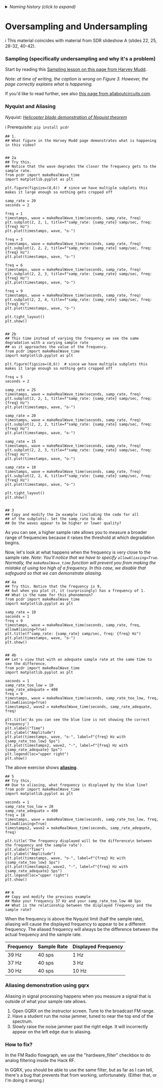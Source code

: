 <details><summary><i>Naming history (click to expand)</i></summary>
<pre>
2022 Aug 08: 050-Nyquist.md
2022 Aug 30: 090-Nyquist.md 
2023 Jan 04: 082-Nyquist.md 
2023 Jan 23: 082LATER-Nyquist.md 
2023 Jan 28: 999-Nyquist.md
2023 May 22: 040_Nyquist.md
2023 Aug 23: 030_Oversampling_Undersampling.md
</pre>
</details>

# Oversampling and Undersampling

ℹ️ This material coincides with material from SDR slideshow A (slides 22, 25, 28-32, 40-42).

### Sampling (specifically undersampling and why it's a problem)

Start by reading this [Sampling lesson on this page from Harvey Mudd](https://gallicchio.github.io/learnSDR/lesson06.html).

_Note: at time of writing, the caption is wrong on Figure 3. However, the page correctly explains what is happening._

If you'd like to read further, see also [this page from allaboutcircuits.com](https://www.allaboutcircuits.com/technical-articles/nyquist-shannon-theorem-understanding-sampled-systems/).

### Nyquist and Aliasing

_Nyquist: [Helicopter blade demonstration of Nyquist theorem](https://www.youtube.com/watch?v=yr3ngmRuGUc)_

ℹ️ Prerequisite: `pip install pcdr`


```python3
## 1.
## What figure in the Harvey Mudd page demonstrates what is happening in this video? 


## 2a 
## Try this.
## Notice that the wave degrades the closer the frequency gets to the sample rate.
from pcdr import makeRealWave_time
import matplotlib.pyplot as plt

plt.figure(figsize=(8,6))  # since we have multiple subplots this makes it large enough so nothing gets cropped off

samp_rate = 20
seconds = 2

freq = 1
timestamps, wave = makeRealWave_time(seconds, samp_rate, freq)
plt.subplot(2, 2, 1, title=f"samp_rate: {samp_rate} samp/sec, freq: {freq} Hz")
plt.plot(timestamps, wave, "o-")

freq = 3
timestamps, wave = makeRealWave_time(seconds, samp_rate, freq)
plt.subplot(2, 2, 2, title=f"samp_rate: {samp_rate} samp/sec, freq: {freq} Hz")
plt.plot(timestamps, wave, "o-")

freq = 6
timestamps, wave = makeRealWave_time(seconds, samp_rate, freq)
plt.subplot(2, 2, 3, title=f"samp_rate: {samp_rate} samp/sec, freq: {freq} Hz")
plt.plot(timestamps, wave, "o-")

freq = 9
timestamps, wave = makeRealWave_time(seconds, samp_rate, freq)
plt.subplot(2, 2, 4, title=f"samp_rate: {samp_rate} samp/sec, freq: {freq} Hz")
plt.plot(timestamps, wave, "o-")

plt.tight_layout()
plt.show()


## 2b
## This time instead of varying the frequency we see the same degradation with a varying sample rate
## as it approaches the value of the frequency.
from pcdr import makeRealWave_time
import matplotlib.pyplot as plt

plt.figure(figsize=(8,6))  # since we have multiple subplots this makes it large enough so nothing gets cropped off

freq = 5
seconds = 2

samp_rate = 25
timestamps, wave = makeRealWave_time(seconds, samp_rate, freq)
plt.subplot(2, 2, 1, title=f"samp_rate: {samp_rate} samp/sec, freq: {freq} Hz")
plt.plot(timestamps, wave, "o-")

samp_rate = 20
timestamps, wave = makeRealWave_time(seconds, samp_rate, freq)
plt.subplot(2, 2, 2, title=f"samp_rate: {samp_rate} samp/sec, freq: {freq} Hz")
plt.plot(timestamps, wave, "o-")

samp_rate = 15
timestamps, wave = makeRealWave_time(seconds, samp_rate, freq)
plt.subplot(2, 2, 3, title=f"samp_rate: {samp_rate} samp/sec, freq: {freq} Hz")
plt.plot(timestamps, wave, "o-")

samp_rate = 10
timestamps, wave = makeRealWave_time(seconds, samp_rate, freq)
plt.subplot(2, 2, 4, title=f"samp_rate: {samp_rate} samp/sec, freq: {freq} Hz")
plt.plot(timestamps, wave, "o-")

plt.tight_layout()
plt.show()


## 3
## Copy and modify the 2a example (including the code for all
## of the subplots). Set the samp_rate to 40.
## Do the waves appear to be higher or lower quality?
```

As you can see, a higher sample rate allows you to measure a broader range of frequencies because it raises the threshold at which degradation begins.

Now, let's look at what happens when the frequency is very close to the sample rate. _Note: You'll notice that we have to specify `allowAliasing=True`. Normally, the `makeRealWave_time` function will prevent you from making the mistake of using too high of a frequency. In this case, we disable that safeguard so that we can demonstrate aliasing._

```python3
## 4a
## Try this. Notice that the frequency is 9,
## but when you plot it, it (surprisingly) has a frequency of 1.
## What is the name for this phenomenon? 
from pcdr import makeRealWave_time
import matplotlib.pyplot as plt

samp_rate = 10
seconds = 1
freq = 9
timestamps, wave = makeRealWave_time(seconds, samp_rate, freq, allowAliasing=True)
plt.title(f"samp_rate: {samp_rate} samp/sec, freq: {freq} Hz")
plt.plot(timestamps, wave, "o-")
plt.show()


## 4b
## Let's view that with an adequate sample rate at the same time to see the difference.
from pcdr import makeRealWave_time
import matplotlib.pyplot as plt

seconds = 1
samp_rate_too_low = 10
samp_rate_adequate = 400
freq = 9
timestamps, wave = makeRealWave_time(seconds, samp_rate_too_low, freq, allowAliasing=True)
timestamps2, wave2 = makeRealWave_time(seconds, samp_rate_adequate, freq)

plt.title('As you can see the blue line is not showing the correct frequency')
plt.xlabel("Time")
plt.ylabel("Amplitude")
plt.plot(timestamps, wave, "o-", label=f"{freq} Hz with {samp_rate_too_low} Sps")
plt.plot(timestamps2, wave2, "-", label=f"{freq} Hz with {samp_rate_adequate} Sps")
plt.legend(loc="upper right")
plt.show()
```

The above exercise shows [**aliasing**](https://gallicchio.github.io/learnSDR/lesson06.html).

```python3
## 5
## Try this.
## Due to aliasing, what frequency is displayed by the blue line?
from pcdr import makeRealWave_time
import matplotlib.pyplot as plt

seconds = 1
samp_rate_too_low = 20
samp_rate_adequate = 400
freq = 18
timestamps, wave = makeRealWave_time(seconds, samp_rate_too_low, freq, allowAliasing=True)
timestamps2, wave2 = makeRealWave_time(seconds, samp_rate_adequate, freq)

plt.title('The frequency displayed will be the difference\n between the frequency and the sample rate')
plt.xlabel("Time")
plt.ylabel("Amplitude")
plt.plot(timestamps, wave, "o-", label=f"{freq} Hz with {samp_rate_too_low} Sps")
plt.plot(timestamps2, wave2, "-", label=f"{freq} Hz with {samp_rate_adequate} Sps")
plt.legend(loc="upper right")
plt.show()


## 6
## Copy and modify the previous example
## Make your frequency 37 Hz and your samp_rate_too_low 40 Sps
## What is the relationship between the displayed frequency and the sample rate?
```

When the frequency is above the Nyquist limit (half the sample rate), aliasing will cause the displayed frequency to appear to be a different frequency. The aliased frequency will always be the difference between the actual frequency and the sample rate.
  
|  Frequency | Sample Rate | Displayed Frequency |
|-----|-----|-----|
| 39 Hz | 40 sps | 1 Hz |
| 37 Hz | 40 sps | 3 Hz |
| 30 Hz | 40 sps | 10 Hz |

### Aliasing demonstration using gqrx

Aliasing in signal processing happens when you measure a signal that is outside of what your sample rate allows.

1. Open GQRX on the instructor screen. Tune to the broadcast FM range.
2. Have a student run the noise jammer, tuned to near the top end of the spectrum.
3. Slowly raise the noise jammer past the right edge. It will incorrectly appear on the left edge due to aliasing.
 
### How to fix?

In the FM Radio flowgraph, we use the "hardware_filter" checkbox to do analog filtering inside the Hack RF.

In GQRX, you should be able to use the same filter, but as far as I can tell, there's a bug that prevents that from working, unfortunately. (Either that, or I'm doing it wrong.)
